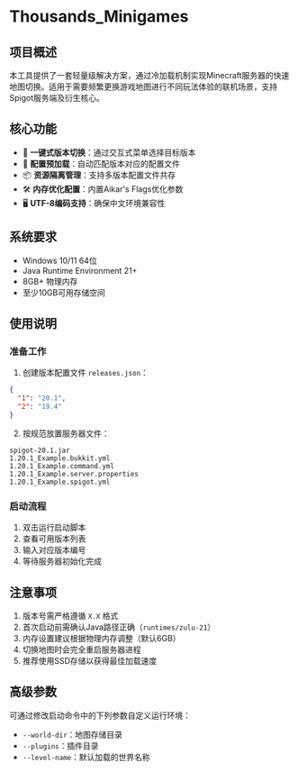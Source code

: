 # Thousands_Minigames

## 项目概述
本工具提供了一套轻量级解决方案，通过冷加载机制实现Minecraft服务器的快速地图切换。适用于需要频繁更换游戏地图进行不同玩法体验的联机场景，支持Spigot服务端及衍生核心。

## 核心功能
- 🚀 **一键式版本切换**：通过交互式菜单选择目标版本
- 🔄 **配置预加载**：自动匹配版本对应的配置文件
- 📦 **资源隔离管理**：支持多版本配置文件共存
- 🛠 **内存优化配置**：内置Aikar's Flags优化参数
- 🖥 **UTF-8编码支持**：确保中文环境兼容性

## 系统要求
- Windows 10/11 64位
- Java Runtime Environment 21+
- 8GB+ 物理内存
- 至少10GB可用存储空间

## 使用说明

### 准备工作
1. 创建版本配置文件 `releases.json`：
```json
{
  "1": "20.1",
  "2": "19.4"
}
```

2. 按规范放置服务器文件：
```
spigot-20.1.jar
1.20.1_Example.bukkit.yml
1.20.1_Example.command.yml
1.20.1_Example.server.properties
1.20.1_Example.spigot.yml
```

### 启动流程
1. 双击运行启动脚本
2. 查看可用版本列表
3. 输入对应版本编号
4. 等待服务器初始化完成

## 注意事项
1. 版本号需严格遵循 `X.X` 格式
2. 首次启动前需确认Java路径正确（`runtimes/zulu-21`）
3. 内存设置建议根据物理内存调整（默认6GB）
4. 切换地图时会完全重启服务器进程
5. 推荐使用SSD存储以获得最佳加载速度

## 高级参数
可通过修改启动命令中的下列参数自定义运行环境：
- `--world-dir`：地图存储目录
- `--plugins`：插件目录
- `--level-name`：默认加载的世界名称